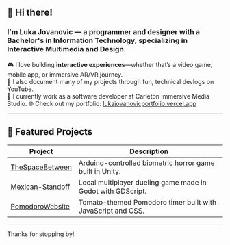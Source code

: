 ## 👋 Hi there!

### I'm Luka Jovanovic — a programmer and designer with a Bachelor's in Information Technology, specializing in **Interactive Multimedia and Design**.

🎮 I love building **interactive experiences**—whether that’s a video game, mobile app, or immersive AR/VR journey.  
🎥 I also document many of my projects through fun, technical devlogs on YouTube.  
💼 I currently work as a software developer at Carleton Immersive Media Studio.
🌐 Check out my portfolio: [lukajovanovicportfolio.vercel.app](https://lukajovanovicportfolio.vercel.app/)

---

## 🚀 Featured Projects

| Project | Description |
|--------|-------------|
| [TheSpaceBetween](https://github.com/RedArtichoke/TheSpaceBetween) | Arduino-controlled biometric horror game built in Unity. |
| [Mexican-Standoff](https://github.com/LukaBazooka/Mexican-Standoff) | Local multiplayer dueling game made in Godot with GDScript. |
| [PomodoroWebsite](https://github.com/LukaBazooka/PomodoroWebsite) | Tomato-themed Pomodoro timer built with JavaScript and CSS. |

---

Thanks for stopping by!
